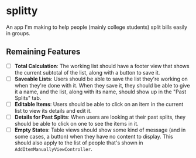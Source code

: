 # splitty
An app I'm making to help people (mainly college students) split bills easily in groups.

## Remaining Features
- [ ] **Total Calculation**: The working list should have a footer view that shows the current subtotal of the list, along with a button to save it.
- [ ] **Saveable Lists**: Users should be able to save the list they're working on when they're done with it. When they save it, they should be able to give it a name, and the list, along with its name, should show up in the "Past Splits" tab.
- [ ] **Editable Items**: Users should be able to click on an item in the current list to view its details and edit it.
- [ ] **Details for Past Splits**: When users are looking at their past splits, they should be able to click on one to see the items in it.
- [ ] **Empty States**: Table views should show some kind of message (and in some cases, a button) when they have no content to display. This should also apply to the list of people that's shown in `AddItemManuallyViewController`.
